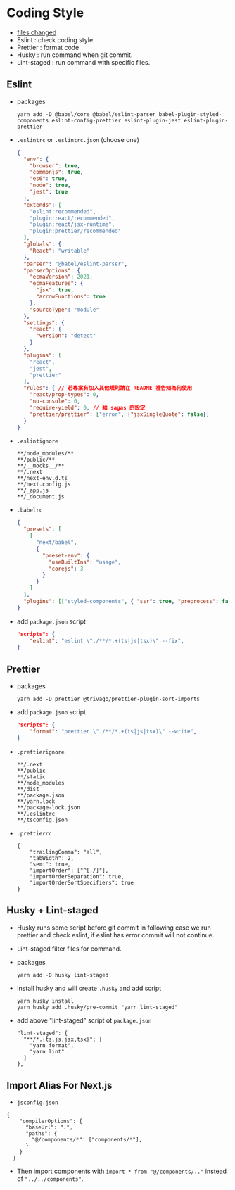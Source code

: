# Coding Style

* [files changed](https://github.com/tsengyushiang/next.js/pull/3/files)
* Eslint : check coding style.
* Prettier : format code
* Husky : run command when git commit.
* Lint-staged : run command with specific files.

##  Eslint

- packages

  ```
  yarn add -D @babel/core @babel/eslint-parser babel-plugin-styled-components eslint-config-prettier eslint-plugin-jest eslint-plugin-prettier
  ```

- `.eslintrc` or `.eslintrc.json` (choose one) 

  ```json
  {
    "env": {
      "browser": true,
      "commonjs": true,
      "es6": true,
      "node": true,
      "jest": true
    },
    "extends": [
      "eslint:recommended",
      "plugin:react/recommended",
      "plugin:react/jsx-runtime",
      "plugin:prettier/recommended"
    ],
    "globals": {
      "React": "writable"
    },
    "parser": "@babel/eslint-parser",
    "parserOptions": {
      "ecmaVersion": 2021,
      "ecmaFeatures": {
        "jsx": true,
        "arrowFunctions": true
      },
      "sourceType": "module"
    },
    "settings": {
      "react": {
        "version": "detect"
      }
    },
    "plugins": [
      "react",
      "jest",
      "prettier"
    ],
    "rules": { // 若專案有加入其他規則請在 README 裡告知為何使用
      "react/prop-types": 0,
      "no-console": 0,
      "require-yield": 0, // 給 sagas 的設定
      "prettier/prettier": ["error", {"jsxSingleQuote": false}]
    }
  }
  ```

- `.eslintignore`

  ```
  **/node_modules/**
  **/public/**
  **/__mocks__/**
  **/.next
  **/next-env.d.ts
  **/next.config.js
  **/_app.js
  **/_document.js
  ```

- `.babelrc`

  ```json
  {
    "presets": [
      [
        "next/babel",
        {
          "preset-env": {
            "useBuiltIns": "usage",
            "corejs": 3
          }
        }
      ]
    ],
    "plugins": [["styled-components", { "ssr": true, "preprocess": false }]]
  }
  ```

- add `package.json` script

  ```json
  "scripts": {
      "eslint": "eslint \"./**/*.+(ts|js|tsx)\" --fix",
  }
  ```
  
## Prettier

- packages

  ```
  yarn add -D prettier @trivago/prettier-plugin-sort-imports
  ```

- add `package.json` script

  ```json
  "scripts": {
      "format": "prettier \"./**/*.+(ts|js|tsx)\" --write",
  }
  ```

- `.prettierignore`

    ```
    **/.next
    **/public
    **/static
    **/node_modules
    **/dist
    **/package.json
    **/yarn.lock
    **/package-lock.json
    **/.eslintrc
    **/tsconfig.json
    ```

- `.prettierrc`

    ```
    {
        "trailingComma": "all",
        "tabWidth": 2,
        "semi": true,
        "importOrder": ["^[./]"],
        "importOrderSeparation": true,
        "importOrderSortSpecifiers": true
    }
    ```

## Husky + Lint-staged

- Husky runs some script before git commit in following case we run prettier and check eslint, if eslint has error commit will not continue.
- Lint-staged filter files for command.
- packages

  ```
  yarn add -D husky lint-staged
  ```

- install husky and will create `.husky` and add script

  ```
  yarn husky install
  yarn husky add .husky/pre-commit "yarn lint-staged"
  ```

- add above "lint-staged" script ot `package.json`

  ```
  "lint-staged": {
    "**/*.{ts,js,jsx,tsx}": [
      "yarn format",
      "yarn lint"
    ]
  },
  ```
  
## Import Alias For Next.js
  
- `jsconfig.json`

```
{
    "compilerOptions": {
      "baseUrl": ".",
      "paths": {
        "@/components/*": ["components/*"],
      }
    }
  }
```
- Then import components with `import * from "@/components/.."` instead of `"../../components"`.

